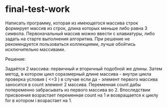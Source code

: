 # final-test-work
Написать программу, которая из имеющегося массива строк формирует массив из строк, длина которых меньше либо равна 3 символа. Первоначальный массив можно ввести с клавиатуры, либо задать на старте выполнения алгоритма. При решение не рекомендуется пользоваться коллекциями, лучше обойтись исключительно массивами.

Решение:

Задаётся 2 массива: первичный и вторичный подобной же длины. Затем метод, в котором цикл соразмерный длине массива - внутри цикла проверка условия ( <=3 ) в случае если да - элемент первого массива заносится в count элемент 2 массива. Переменная count дабы попеременно забрасывать из первого массива во 2. Впоследствии присвоения возрастает переменная count на 1 и возвращается к циклу for в котором i возрастает на 1.